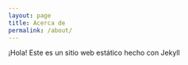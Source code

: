 ```yaml
---
layout: page
title: Acerca de
permalink: /about/
---
```


¡Hola! Este es un sitio web estático hecho con Jekyll
